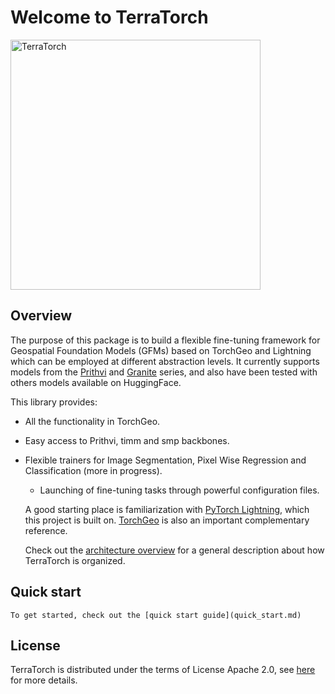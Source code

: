 # Welcome to TerraTorch
<img src="https://github.com/user-attachments/assets/f8c9586f-6220-4a53-9669-2aee3300b492" alt="TerraTorch"  width="400"/>

## Overview

The purpose of this package is to build a flexible fine-tuning framework for Geospatial Foundation Models (GFMs) based on TorchGeo and Lightning
which can be employed at different abstraction levels. It currently supports models from the
[Prithvi](https://huggingface.co/ibm-nasa-geospatial)
and [Granite](https://huggingface.co/ibm-granite/granite-geospatial-land-surface-temperature) series, and also have been tested with others models available on HuggingFace. 

This library provides:

- All the functionality in TorchGeo.
- Easy access to Prithvi, timm and smp backbones.
- Flexible trainers for Image Segmentation, Pixel Wise Regression and Classification (more in progress).
    - Launching of fine-tuning tasks through powerful configuration files.

    A good starting place is familiarization with [PyTorch Lightning](https://lightning.ai/docs/pytorch/stable/), which this project is built on. 
    [TorchGeo](https://torchgeo.readthedocs.io/en/stable/) is also an important complementary reference. 

    Check out the [architecture overview](architecture.md) for a general description about how TerraTorch is
    organized. 

## Quick start

    To get started, check out the [quick start guide](quick_start.md)

## License
TerraTorch is distributed under the terms of License Apache 2.0, see [here](license.md) for more details. 
